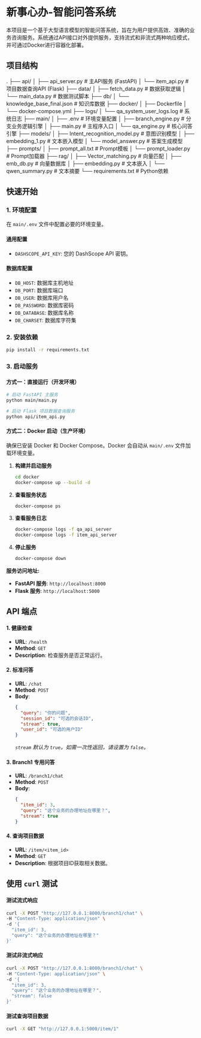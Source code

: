 # 新事心办-智能问答系统

本项目是一个基于大型语言模型的智能问答系统，旨在为用户提供高效、准确的业务咨询服务。系统通过API接口对外提供服务，支持流式和非流式两种响应模式，并可通过Docker进行容器化部署。

## 项目结构
.
├── api/
│   ├── api_server.py       # 主API服务 (FastAPI)
│   └── item_api.py         # 项目数据查询API (Flask)
├── data/
│   ├── fetch_data.py       # 数据获取逻辑
│   └── main_data.py        # 数据测试脚本
├── db/
│   └── knowledge_base_final.json # 知识库数据
├── docker/
│   ├── Dockerfile
│   └── docker-compose.yml
├── logs/
│   └── qa_system_user_logs.log # 系统日志
├── main/
│   ├── .env                # 环境变量配置
│   ├── branch_engine.py    # 分支业务逻辑引擎
│   ├── main.py             # 主程序入口
│   └── qa_engine.py        # 核心问答引擎
├── models/
│   ├── Intent_recognition_model.py # 意图识别模型
│   ├── embedding_1.py      # 文本嵌入模型
│   └── model_answer.py     # 答案生成模型
├── prompts/
│   ├── prompt_all.txt      # Prompt模板
│   └── prompt_loader.py    # Prompt加载器
├── rag/
│   ├── Vector_matching.py  # 向量匹配
│   ├── emb_db.py           # 向量数据库
│   ├── embedding.py        # 文本嵌入
│   └── qwen_summary.py     # 文本摘要
└── requirements.txt        # Python依赖



## 快速开始

### 1. 环境配置

在 `main/.env` 文件中配置必要的环境变量。

#### 通用配置
*   `DASHSCOPE_API_KEY`: 您的 DashScope API 密钥。

#### 数据库配置
*   `DB_HOST`: 数据库主机地址
*   `DB_PORT`: 数据库端口
*   `DB_USER`: 数据库用户名
*   `DB_PASSWORD`: 数据库密码
*   `DB_DATABASE`: 数据库名称
*   `DB_CHARSET`: 数据库字符集

### 2. 安装依赖

```bash
pip install -r requirements.txt
```

### 3. 启动服务

#### 方式一：直接运行（开发环境）

```bash
# 启动 FastAPI 主服务
python main/main.py

# 启动 Flask 项目数据查询服务
python api/item_api.py
```

#### 方式二：Docker 启动（生产环境）

确保已安装 Docker 和 Docker Compose。Docker 会自动从 `main/.env` 文件加载环境变量。

1.  **构建并启动服务**
    ```bash
    cd docker
    docker-compose up --build -d
    ```

2.  **查看服务状态**
    ```bash
    docker-compose ps
    ```

3.  **查看服务日志**
    ```bash
    docker-compose logs -f qa_api_server
    docker-compose logs -f item_api_server
    ```

4.  **停止服务**
    ```bash
    docker-compose down
    ```

**服务访问地址:**
*   **FastAPI 服务**: `http://localhost:8000`
*   **Flask 服务**: `http://localhost:5000`

## API 端点

#### 1. 健康检查
*   **URL**: `/health`
*   **Method**: `GET`
*   **Description**: 检查服务是否正常运行。

#### 2. 标准问答
*   **URL**: `/chat`
*   **Method**: `POST`
*   **Body**:
    ```json
    {
      "query": "你的问题",
      "session_id": "可选的会话ID",
      "stream": true,
      "user_id": "可选的用户ID"
    }
    ```
    *`stream` 默认为 `true`。如需一次性返回，请设置为 `false`。*

#### 3. Branch1 专用问答
*   **URL**: `/branch1/chat`
*   **Method**: `POST`
*   **Body**:
    ```json
    {
      "item_id": 3,
      "query": "这个业务的办理地址在哪里？",
      "stream": true
    }
    ```

#### 4. 查询项目数据
*   **URL**: `/item/<item_id>`
*   **Method**: `GET`
*   **Description**: 根据项目ID获取相关数据。

## 使用 `curl` 测试

#### 测试流式响应
```bash
curl -X POST "http://127.0.0.1:8000/branch1/chat" \
-H "Content-Type: application/json" \
-d '{
  "item_id": 3,
  "query": "这个业务的办理地址在哪里？"
}'
```

#### 测试非流式响应
```bash
curl -X POST "http://127.0.0.1:8000/branch1/chat" \
-H "Content-Type: application/json" \
-d '{
  "item_id": 3,
  "query": "这个业务的办理地址在哪里？",
  "stream": false
}'
```

#### 测试查询项目数据
```bash
curl -X GET "http://127.0.0.1:5000/item/1"
```